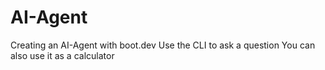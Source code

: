 # AI-Agent
Creating an AI-Agent with boot.dev
Use the CLI to ask a question
You can also use it as a calculator
